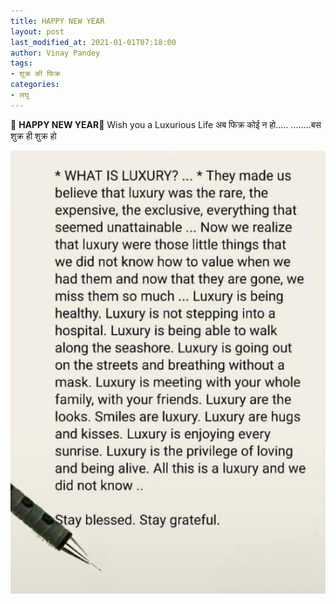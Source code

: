 ```yaml
---
title: HAPPY NEW YEAR
layout: post
last_modified_at: 2021-01-01T07:18:00
author: Vinay Pandey
tags:
- शुक्र की फिक्र
categories:
- लघु
---
```

🌷 **HAPPY NEW YEAR**🌷
Wish you a Luxurious Life
अब फिक्र कोई न हो.....
........बस शुक्र ही शुक्र हो


![IMG-20210101-WA0021.jpg](/images/IMG-20210101-WA0021.jpg)

